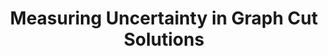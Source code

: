 ---
title: "Measuring Uncertainty in Graph Cut Solutions"
year: 2008
pdf_url: "http://www.robots.ox.ac.uk/~phst/Papers/2008/PushmeetCVIU08/kt_cviu08_final.pdf"
category: "vision"
author_list: "Philip H.S. Torr, Pushmeet Kohli"
grant: "NULL"
pub_in: "In Journal of Computer Vision and Image Understanding, special issue Discrete Optimization in Computer Vision"
---